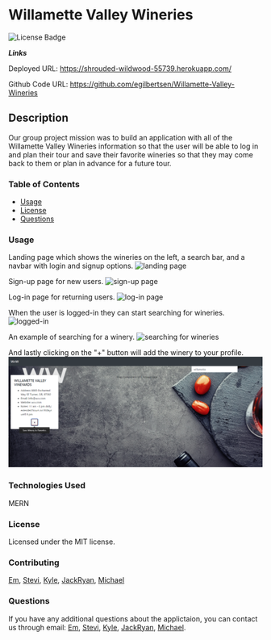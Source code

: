 # Willamette Valley Wineries

![License Badge](https://img.shields.io/badge/License-MIT-blue)

**_Links_**

Deployed URL: https://shrouded-wildwood-55739.herokuapp.com/

Github Code URL: https://github.com/egilbertsen/Willamette-Valley-Wineries

## Description

Our group project mission was to build an application with all of the Willamette Valley Wineries information so that the user will be able to log in and plan their tour and save their favorite wineries so that they may come back to them or plan in advance for a future tour.

### Table of Contents

- [Usage](#Usage)
- [License](#license)
- [Questions](#questions)

### Usage

Landing page which shows the wineries on the left, a search bar, and a navbar with login and signup options.
![landing page](/wvw-app/client/public/Assets/landing-page.png)


Sign-up page for new users.
![sign-up page](/wvw-app/client/public/Assets/signup-page.png)


Log-in page for returning users.
![log-in page](/wvw-app/client/public/Assets/login-page.png)


When the user is logged-in they can start searching for wineries.
![logged-in](/wvw-app/client/public/Assets/loggedin-page.png)


An example of searching for a winery.
![searching for wineries](/wvw-app/client/public/Assets/searched-card.png)


And lastly clicking on the "+" button will add the winery to your profile.
![adding winery](/wvw-app/client/public/Assets/winery-favorites.png)

### Technologies Used

MERN

### License

Licensed under the MIT license.

### Contributing

[Em](https://github.com/egilbertsen), [Stevi](https://github.com/mstevijo), [Kyle](https://github.com/pykonen13), [JackRyan](https://github.com/JackRyanSmith), [Michael](https://github.com/mcheung008)

### Questions

If you have any additional questions about the applictaion, you can contact us through email: [Em](mailto:emily.gilbertsen@gmail.com), [Stevi](mstevijo@yahoo.com), [Kyle](mailto:jjrokkos@gmail.com), [JackRyan](mailto:JackRyan3d@gmail.com), [Michael](mcheung008@gmail.com).